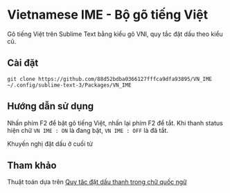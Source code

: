 # Vietnamese IME - Bộ gõ tiếng Việt

Gõ tiếng Việt trên Sublime Text bằng kiểu gõ VNI, quy tắc đặt dấu theo kiểu cũ.

## Cài đặt

`git clone https://github.com/88d52bdba0366127fffca9dfa93895/VN_IME ~/.config/sublime-text-3/Packages/VN_IME`

## Hướng dẫn sử dụng

Nhấn phím F2 để bật gõ tiếng Việt, nhấn lại phím F2 để tắt. Khi thanh status hiện chữ `VN IME : ON` là đang bật, `VN IME : OFF` là đã tắt.

Khuyến nghị đặt dấu ở cuối từ

## Tham khảo

Thuật toán dựa trên [Quy tăc đặt dấu thanh trong chữ quốc ngữ](http://vi.wikipedia.org/wiki/Quy_t%E1%BA%AFc_%C4%91%E1%BA%B7t_d%E1%BA%A5u_thanh_trong_ch%E1%BB%AF_qu%E1%BB%91c_ng%E1%BB%AF)